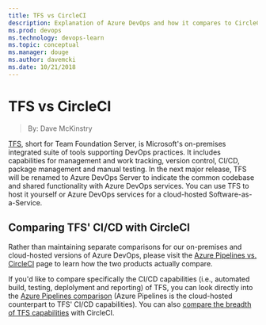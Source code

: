 ```yaml
---
title: TFS vs CircleCI
description: Explanation of Azure DevOps and how it compares to CircleCI
ms.prod: devops
ms.technology: devops-learn
ms.topic: conceptual
ms.manager: douge
ms.author: davemcki
ms.date: 10/21/2018
---
```


# TFS vs CircleCI
> By: Dave McKinstry

[TFS](https://visualstudio.microsoft.com/tfs/), short for Team Foundation Server, is Microsoft's on-premises integrated suite of tools supporting DevOps practices.  It includes capabilities for management and work tracking, version control, CI/CD, package management and manual testing.  In the next major release, TFS will be renamed to Azure DevOps Server to indicate the common codebase and shared functionality with Azure DevOps services.  You can use TFS to host it yourself or Azure DevOps services for a cloud-hosted Software-as-a-Service.

## Comparing TFS' CI/CD with CircleCI

Rather than maintaining separate comparisons for our on-premises and cloud-hosted versions of Azure DevOps, please visit the [Azure Pipelines vs. CircleCI](Azure-Pipelines-vs-CircleCI.md) page to learn how the two products actually compare.  

If you'd like to compare specifically the CI/CD capabilities (i.e., automated build, testing, deplolyment and reporting) of TFS, you can look directly into the [Azure Pipelines comparison](Azure-Pipelines-vs-CircleCI.md#compare-circleci-with-azure-pipelines) (Azure Pipelines is the cloud-hosted counterpart to TFS' CI/CD capabilities).  You can also [compare the breadth of TFS capabilities](Azure-Pipelines-vs-CircleCI.md#compare-circleci-with-azure-devops) with CircleCI.
